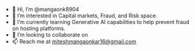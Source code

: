 - 👋 Hi, I’m @mangaonk8904
- 👀 I’m interested in Capital markets, Fraud, and Risk space.
- 🌱 I’m currently learning Generative AI capabilities to help prevent fraud on hosting platforms.
- 💞️ I’m looking to collaborate on 
- 📫 Reach me at miteshmangaonkar16@gmail.com

<!---
mangaonk8904/mangaonk8904 is a ✨ special ✨ repository because its `README.md` (this file) appears on your GitHub profile.
You can click the Preview link to take a look at your changes.
--->
